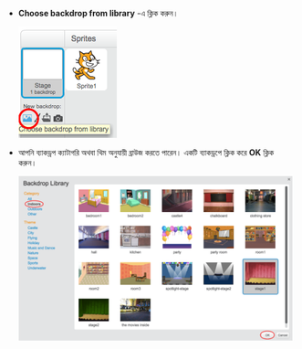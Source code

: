 + **Choose backdrop from library** -এ ক্লিক করুন।
    
    ![screenshot](images/stage-choose.png)

+ আপনি ব্যাকড্রপ ক্যাটাগরি অথবা থিম অনুযায়ী ব্রাউজ করতে পারেন। একটি ব্যাকড্রপে ক্লিক করে **OK** ক্লিক করুন।
    
    ![screenshot](images/backdrop.png)